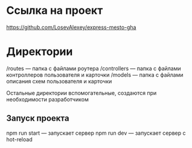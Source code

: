 
# Ссылка на проект

https://github.com/LosevAlexey/express-mesto-gha


# Директории

/routes — папка с файлами роутера
/controllers — папка с файлами контроллеров пользователя и карточки
/models — папка с файлами описания схем пользователя и карточки

Остальные директории вспомогательные, создаются при необходимости разработчиком

## Запуск проекта

npm run start — запускает сервер
npm run dev — запускает сервер с hot-reload